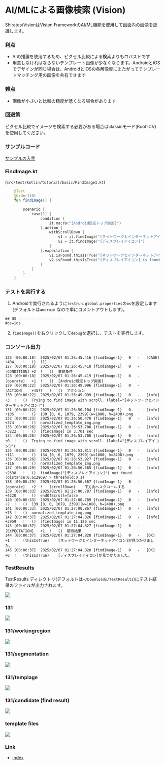 # AI/MLによる画像検索 (Vision)

Shirates/VisionはVision FrameworkのAI/ML機能を使用して画面内の画像を認識します。

### 利点

- AIの推論を使用するため、ピクセル比較による検索よりもロバストです
- 用意しなければならないテンプレート画像が少なくなります。AndroidとiOSでデザインが同じ場合は、AndroidとiOSの各解像度にまたがってテンプレートマッチング用の画像を共有できます

### 難点

- 画像が小さいと比較の精度が低くなる場合があります

### 回避策

ピクセル比較でイメージを検索する必要がある場合はclassicモード(Boof-CV)を使用してください。

### サンプルコード

[サンプルの入手](../../getting_samples_ja.md)

### FindImage.kt

(`src/test/kotlin/tutorial/basic/FindImage1.kt`)

```kotlin
    @Test
    @Order(10)
    fun findImage() {

        scenario {
            case(1) {
                condition {
                    it.macro("[Android設定トップ画面]")
                }.action {
                    withScrollDown {
                        v1 = it.findImage("[ネットワークとインターネットアイコン]")
                        v2 = it.findImage("[ディスプレイアイコン]")
                    }
                }.expectation {
                    v1.isFound.thisIsTrue("[ネットワークとインターネットアイコン] is found.")
                    v2.isFound.thisIsTrue("[ディスプレイアイコン] is found.")
                }
            }
        }
    }
```

### テストを実行する

1. Androidで実行されるように`testrun.global.properties`の`os`を設定します (デフォルトは`android`
   なので単にコメントアウトします)。

```properties
## OS --------------------
#os=ios
```

2. `findImage()`を右クリックして`debug`を選択し、テストを実行します。

### コンソール出力

```
126	[00:00:18]	2025/02/07 01:26:45.416	{findImage-1}	0	-	[CASE]	+404	!	()	(1)
127	[00:00:18]	2025/02/07 01:26:45.418	{findImage-1}	0	-	[CONDITION]	+2	!	()	事前条件
128	[00:00:18]	2025/02/07 01:26:45.419	{findImage-1}	0	-	[operate]	+1	!	()	[Android設定トップ画面]
129	[00:00:22]	2025/02/07 01:26:49.996	{findImage-1}	0	-	[ACTION]	+4577	!	()	アクション
130	[00:00:22]	2025/02/07 01:26:49.999	{findImage-1}	0	-	[info]	+3	!	()	Trying to find image with scroll. (label="[ネットワークとインターネットアイコン]")
131	[00:00:22]	2025/02/07 01:26:50.104	{findImage-1}	0	-	[info]	+105	!	()	130_[0, 0, 1079, 2399](w=1080, h=2400).png
132	[00:00:23]	2025/02/07 01:26:50.478	{findImage-1}	0	-	[info]	+374	!	()	normalized_template_img.png
133	[00:00:26]	2025/02/07 01:26:53.700	{findImage-1}	0	-	[info]	+3222	!	()	[findImage] in 3.701 sec
134	[00:00:26]	2025/02/07 01:26:53.700	{findImage-1}	0	-	[info]	+0	!	()	Trying to find image with scroll. (label="[ディスプレイアイコン]")
135	[00:00:26]	2025/02/07 01:26:53.811	{findImage-1}	0	-	[info]	+111	!	()	134_[0, 0, 1079, 2399](w=1080, h=2400).png
136	[00:00:26]	2025/02/07 01:26:53.927	{findImage-1}	0	-	[info]	+116	!	()	normalized_template_img.png
137	[00:00:29]	2025/02/07 01:26:56.565	{findImage-1}	0	-	[info]	+2638	!	()	findImage("[ディスプレイアイコン]") not found. (distance:0.6129697 > threshold:0.1)
138	[00:00:29]	2025/02/07 01:26:56.567	{findImage-1}	0	-	[operate]	+2	!	(scrollDown)	下方向へスクロールする
139	[00:00:33]	2025/02/07 01:27:00.787	{findImage-1}	0	-	[info]	+4220	!	()	endOfScroll=false
140	[00:00:33]	2025/02/07 01:27:00.789	{findImage-1}	0	-	[info]	+2	!	()	139_[0, 0, 1079, 2399](w=1080, h=2400).png
141	[00:00:33]	2025/02/07 01:27:00.867	{findImage-1}	0	-	[info]	+78	!	()	normalized_template_img.png
142	[00:00:37]	2025/02/07 01:27:04.826	{findImage-1}	0	-	[info]	+3959	!	()	[findImage] in 11.126 sec
143	[00:00:37]	2025/02/07 01:27:04.827	{findImage-1}	0	-	[EXPECTATION]	+1	!	()	期待結果
144	[00:00:37]	2025/02/07 01:27:04.828	{findImage-1}	0	-	[OK]	+1	!	(thisIsTrue)	[ネットワークとインターネットアイコン]が見つかりました。
145	[00:00:37]	2025/02/07 01:27:04.828	{findImage-1}	0	-	[OK]	+0	!	(thisIsTrue)	[ディスプレイアイコン]が見つかりました。
```

### TestResults

TestResults ディレクトリ(デフォルトは`~/Downloads/TestResults`)にテスト結果のファイルが出力されます。

![](_images/find_image_testresults_ja.png)

### 131

![](_images/131_ja/131_ja.png)

### 131/workingregion

![](_images/131_ja/workingRegion.png)

### 131/segmentation

![](_images/131_ja/segmentation.png)

### 131/templage

![](_images/131_ja/template.png)

### 131/candidate (find result)

![](_images/131_ja/candidate.png)

### template files

![](_images/template_files_ja.png)

### Link

- [index](../../../index_ja.md)
